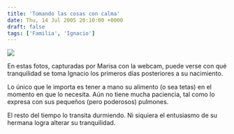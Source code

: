```yaml
---
title: 'Tomando las cosas con calma'
date: Thu, 14 Jul 2005 20:10:00 +0000
draft: false
tags: ['Familia', 'Ignacio']
---
```


[![](http://photos1.blogger.com/img/121/3009/400/collage3.jpg)](http://photos1.blogger.com/img/121/3009/640/collage3.jpg)

En estas fotos, capturadas por Marisa con la webcam, puede verse con qué tranquilidad 
se toma Ignacio los primeros días posteriores a su nacimiento. 

Lo único que le importa es tener a mano su alimento (o sea tetas) en el momento 
en que lo necesita. Aún no tiene mucha paciencia, tal como lo expresa con sus 
pequeños (pero poderosos) pulmones. 

El resto del tiempo lo transita durmiendo. Ni siquiera el entusiasmo de su hermana logra alterar su tranquilidad.
